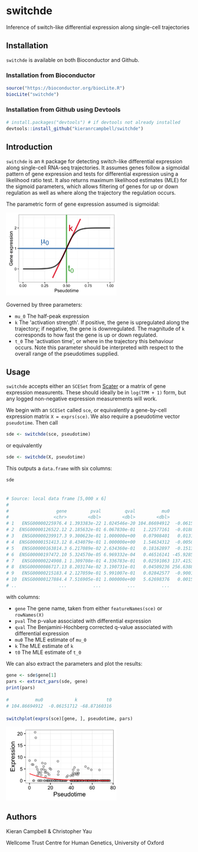 
# switchde

Inference of switch-like differential expression along single-cell trajectories

## Installation

`switchde` is available on both Bioconductor and Github.

### Installation from Bioconductor

```r
source("https://bioconductor.org/biocLite.R")
biocLite("switchde")
```

### Installation from Github using Devtools

```r
# install.packages("devtools") # if devtools not already installed
devtools::install_github("kieranrcampbell/switchde")
```

## Introduction

`switchde` is an `R` package for detecting switch-like differential expression along single-cell RNA-seq trajectories. It assumes genes follow a sigmoidal pattern of gene expression and tests for differential expression using a likelihood ratio test. It also returns maximum likelihood estimates (MLE) for the sigmoid parameters, which allows filtering of genes for up or down regulation as well as where along the trajectory the regulation occurs.

The parametric form of gene expression assumed is sigmoidal:

<img src="inst/example_sigmoid.png" width="300"/>

Governed by three parameters:

* `mu_0` The half-peak expression
* `k` The 'activation strength'. If positive, the gene is upregulated along the trajectory; if negative, the gene is downregulated. The magnitude of `k` corresponds to how fast the gene is up or down regulated.
* `t_0` The 'activation time', or where in the trajectory this behaviour occurs. Note this parameter should be interpreted with respect to the overall range of the pseudotimes supplied.

## Usage

`switchde` accepts either an `SCESet` from [Scater](http://www.github.com/davismcc/scater) or a matrix of gene expression measurents. These should ideally be in `log(TPM + 1)` form, but any logged non-negative expression measurements will work.

We begin with an `SCESet` called `sce`, or equivalently a gene-by-cell expression matrix `X = exprs(sce)`. We also require a pseudotime vector `pseudotime`. Then call

```r
sde <- switchde(sce, pseudotime)
```

or equivalently 

```r
sde <- switchde(X, pseudotime)
```

This outputs a `data.frame` with six columns:

```r
sde


# Source: local data frame [5,000 x 6]
# 
#                  gene         pval         qval          mu0             k        t0
#                 <chr>        <dbl>        <dbl>        <dbl>         <dbl>     <dbl>
# 1   ENSG00000225976.4 1.393383e-22 1.024546e-20 104.86694912  -0.061517122 -68.87160
# 2  ENSG00000126522.12 2.185632e-01 6.067830e-01   1.22577161  -0.018819499  45.04442
# 3   ENSG00000239917.3 9.300623e-01 1.000000e+00   0.07908401   0.013177035  45.04440
# 4  ENSG00000151413.12 8.434079e-01 1.000000e+00   1.54634312  -0.005008349  45.04431
# 5   ENSG00000163814.3 6.217089e-02 2.634360e-01   0.18162897  -0.151326785  47.80757
# 6  ENSG00000197472.10 5.324570e-05 6.969332e-04   0.46516141 -45.928518652  23.94368
# 7   ENSG00000224908.1 1.309708e-01 4.336783e-01   0.02591063 137.415319733  60.60278
# 8  ENSG00000086717.13 8.203174e-02 3.190731e-01   0.04509236 256.638830394  49.59851
# 9   ENSG00000215183.4 2.127059e-01 5.991007e-01   0.02842577  -0.900165012  46.86811
# 10  ENSG00000127884.4 7.516905e-01 1.000000e+00   5.62698376   0.001580912  45.04440
# ..                ...          ...          ...          ...           ...       ...
```

with columns:

* `gene` The gene name, taken from either `featureNames(sce)` or `rowNames(X)`
* `pval` The p-value associated with differential expression
* `qval` The Benjamini-Hochberg corrected q-value associated with differential expression
* `mu0` The MLE estimate of `mu_0`
* `k` The MLE estimate of `k`
* `t0` The MLE estimate of `t_0`

We can also extract the parameters and plot the results:

```r
gene <- sde$gene[1]
pars <- extract_pars(sde, gene)
print(pars)

#          mu0            k           t0 
# 104.86694912  -0.06151712 -68.87160316 

switchplot(exprs(sce)[gene, ], pseudotime, pars)
```

<img src="inst/example.png" width="300"/>

## Authors

Kieran Campbell & Christopher Yau

Wellcome Trust Centre for Human Genetics, University of Oxford


